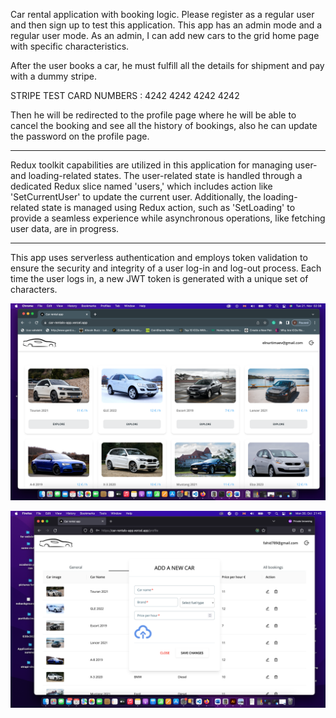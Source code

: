 
Car rental application with booking logic. Please register as a regular user and then sign up to test this application. This app has an admin mode and a regular user mode. As an admin, I can add new cars to the grid home page with specific characteristics. 

After the user books a car, he must fulfill all the details for shipment and pay with a dummy stripe.

STRIPE TEST CARD NUMBERS : 4242 4242 4242 4242

Then he will be redirected to the profile page where he will be able to cancel the booking and see all the history of bookings, also he can update the password on the profile page.

**********************

Redux toolkit capabilities are utilized in this application for managing user- and loading-related states. The user-related state is handled through a dedicated Redux slice named 'users,' which includes action like 'SetCurrentUser' to update the current user. Additionally, the loading-related state is managed using Redux action, such as 'SetLoading' to provide a seamless experience while asynchronous operations, like fetching user data, are in progress.

**********************

This app uses serverless authentication and employs token validation to ensure the security and integrity of a user log-in and log-out process. Each time the user logs in, a new JWT token is generated with a unique set of characters.



![Car grid](https://github.com/ampodo/car-rental-app/blob/main/gird%20card.png)


![Admin panel](https://github.com/ampodo/car-rental-app/blob/main/admin%20panel.png)

